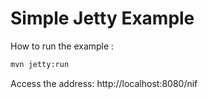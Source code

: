 # Simple Jetty Example

How to run the example :
```bash 
mvn jetty:run
```
Access the address:
http://localhost:8080/nif
